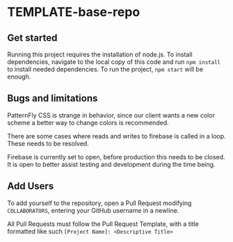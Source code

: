 # TEMPLATE-base-repo

## Get started
Running this project requires the installation of node.js. To install dependencies, navigate to the local copy of this code and run `npm install` to install needed dependencies. To run the project, `npm start` will be enough.

## Bugs and limitations
PatternFly CSS is strange in behavior, since our client wants a new color scheme a better way to change colors is recommended.

There are some cases where reads and writes to firebase is called in a loop. These needs to be resolved.

Firebase is currently set to open, before production this needs to be closed. It is open to better assist testing and development during the time being.

## Add Users
To add yourself to the repository, open a Pull Request modifying `COLLABORATORS`, entering your GitHub username in a newline.

All Pull Requests must follow the Pull Request Template, with a title formatted like such `[Project Name]: <Descriptive Title>`
